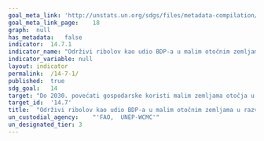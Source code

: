 ```yaml
---	
goal_meta_link:	'http://unstats.un.org/sdgs/files/metadata-compilation/Metadata-Goal-14.pdf'
goal_meta_link_page:	18
graph:	null
has_metadata:	false
indicator:	14.7.1
indicator_name:	"Održivi ribolov kao udio BDP-a u malim otočnim zemljama u razvoju, najmanje razvijenim zemljama i svim zemljama"
indicator_variable:	null
layout:	indicator
permalink:	/14-7-1/
published:	true  
sdg_goal:	14
target:	"Do 2030. povećati gospodarske koristi malim zemljama otočja u razvoju i najmanje razvijenim zemljama iz održive uporabe morskih resursa, uključujući održivo upravljanje ribarstvom, akvakulturom i turizmom."
target_id:	'14.7'
title:	"Održivi ribolov kao udio BDP-a u malim otočnim zemljama u razvoju, najmanje razvijenim zemljama i svim zemljama"
un_custodial_agency:	"'FAO,  UNEP-WCMC'"
un_designated_tier:	3
---	
```

